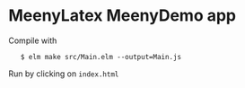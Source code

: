 MeenyLatex MeenyDemo app
========================

Compile with

```
   $ elm make src/Main.elm --output=Main.js
```

Run by clicking on `index.html`
